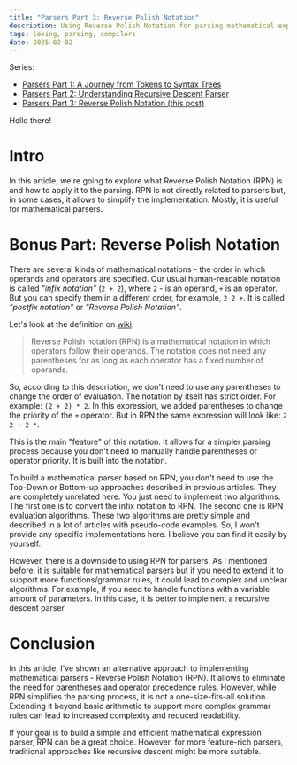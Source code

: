 ```yaml
---
title: "Parsers Part 3: Reverse Polish Notation"
description: Using Reverse Polish Notation for parsing mathematical expressions.
tags: lexing, parsing, compilers
date: 2025-02-02
---
```


Series:
- [Parsers Part 1: A Journey from Tokens to Syntax Trees](../2024/23-parsing-approaches-part-1.md)
- [Parsers Part 2: Understanding Recursive Descent Parser](./01-parsing-approaches-part-2.md)
- [Parsers Part 3: Reverse Polish Notation (this post)](./02-parsing-approaches-part-3.md)

Hello there!

# Intro

In this article, we're going to explore what Reverse Polish Notation (RPN) is and how to apply it to the parsing. RPN is not directly related to parsers but, in some cases, it allows to simplify the implementation. Mostly, it is useful for mathematical parsers.

# Bonus Part: Reverse Polish Notation

There are several kinds of mathematical notations - the order in which operands and operators are specified. Our usual human-readable notation is called _"infix notation"_ (`2 + 2`), where `2` - is an operand, `+` is an operator. But you can specify them in a different order, for example, `2 2 +`. It is called _"postfix notation"_ or _"Reverse Polish Notation"_.

Let's look at the definition on [wiki](https://en.wikipedia.org/wiki/Reverse_Polish_notation):

> Reverse Polish notation (RPN) is a mathematical notation in which operators follow their operands. The notation does not need any parentheses for as long as each operator has a fixed number of operands.

So, according to this description, we don't need to use any parentheses to change the order of evaluation. The notation by itself has strict order. For example: `(2 + 2) * 2`. In this expression, we added parentheses to change the priority of the `+` operator. But in RPN the same expression will look like: `2 2 + 2 *`.

This is the main "feature" of this notation. It allows for a simpler parsing process because you don't need to manually handle parentheses or operator priority. It is built into the notation.

To build a mathematical parser based on RPN, you don't need to use the Top-Down or Bottom-up approaches described in previous articles. They are completely unrelated here. You just need to implement two algorithms. The first one is to convert the infix notation to RPN. The second one is RPN evaluation algorithms. These two algorithms are pretty simple and described in a lot of articles with pseudo-code examples. So, I won't provide any specific implementations here. I believe you can find it easily by yourself.

However, there is a downside to using RPN for parsers. As I mentioned before, it is suitable for mathematical parsers but if you need to extend it to support more functions/grammar rules, it could lead to complex and unclear algorithms. For example, if you need to handle functions with a variable amount of parameters. In this case, it is better to implement a recursive descent parser.

# Conclusion

In this article, I've shown an alternative approach to implementing mathematical parsers - Reverse Polish Notation (RPN). It allows to eliminate the need for parentheses and operator precedence rules. However, while RPN simplifies the parsing process, it is not a one-size-fits-all solution. Extending it beyond basic arithmetic to support more complex grammar rules can lead to increased complexity and reduced readability.

If your goal is to build a simple and efficient mathematical expression parser, RPN can be a great choice. However, for more feature-rich parsers, traditional approaches like recursive descent might be more suitable.